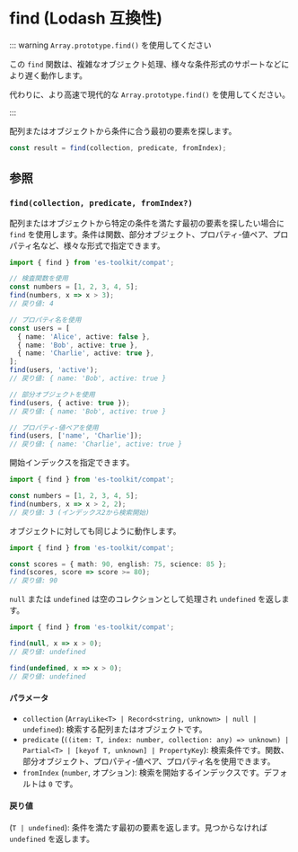# find (Lodash 互換性)

::: warning `Array.prototype.find()` を使用してください

この `find` 関数は、複雑なオブジェクト処理、様々な条件形式のサポートなどにより遅く動作します。

代わりに、より高速で現代的な `Array.prototype.find()` を使用してください。

:::

配列またはオブジェクトから条件に合う最初の要素を探します。

```typescript
const result = find(collection, predicate, fromIndex);
```

## 参照

### `find(collection, predicate, fromIndex?)`

配列またはオブジェクトから特定の条件を満たす最初の要素を探したい場合に `find` を使用します。条件は関数、部分オブジェクト、プロパティ-値ペア、プロパティ名など、様々な形式で指定できます。

```typescript
import { find } from 'es-toolkit/compat';

// 検査関数を使用
const numbers = [1, 2, 3, 4, 5];
find(numbers, x => x > 3);
// 戻り値: 4

// プロパティ名を使用
const users = [
  { name: 'Alice', active: false },
  { name: 'Bob', active: true },
  { name: 'Charlie', active: true },
];
find(users, 'active');
// 戻り値: { name: 'Bob', active: true }

// 部分オブジェクトを使用
find(users, { active: true });
// 戻り値: { name: 'Bob', active: true }

// プロパティ-値ペアを使用
find(users, ['name', 'Charlie']);
// 戻り値: { name: 'Charlie', active: true }
```

開始インデックスを指定できます。

```typescript
import { find } from 'es-toolkit/compat';

const numbers = [1, 2, 3, 4, 5];
find(numbers, x => x > 2, 2);
// 戻り値: 3 (インデックス2から検索開始)
```

オブジェクトに対しても同じように動作します。

```typescript
import { find } from 'es-toolkit/compat';

const scores = { math: 90, english: 75, science: 85 };
find(scores, score => score >= 80);
// 戻り値: 90
```

`null` または `undefined` は空のコレクションとして処理され `undefined` を返します。

```typescript
import { find } from 'es-toolkit/compat';

find(null, x => x > 0);
// 戻り値: undefined

find(undefined, x => x > 0);
// 戻り値: undefined
```

#### パラメータ

- `collection` (`ArrayLike<T> | Record<string, unknown> | null | undefined`): 検索する配列またはオブジェクトです。
- `predicate` (`((item: T, index: number, collection: any) => unknown) | Partial<T> | [keyof T, unknown] | PropertyKey`): 検索条件です。関数、部分オブジェクト、プロパティ-値ペア、プロパティ名を使用できます。
- `fromIndex` (`number`, オプション): 検索を開始するインデックスです。デフォルトは `0` です。

#### 戻り値

(`T | undefined`): 条件を満たす最初の要素を返します。見つからなければ `undefined` を返します。
